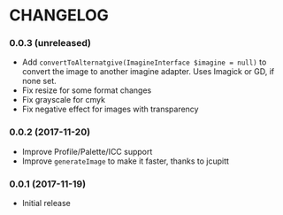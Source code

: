 # CHANGELOG

### 0.0.3 (unreleased)
  * Add `convertToAlternatgive(ImagineInterface $imagine = null)` to convert the image to 
     another imagine adapter. Uses Imagick or GD, if none set.
  * Fix resize for some format changes
  * Fix grayscale for cmyk
  * Fix negative effect for images with transparency
  
### 0.0.2 (2017-11-20)
  * Improve Profile/Palette/ICC support
  * Improve `generateImage` to make it faster, thanks to jcupitt

### 0.0.1 (2017-11-19)
  * Initial release